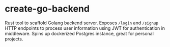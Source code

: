 # create-go-backend
Rust tool to scaffold Golang backend server. Exposes `/login` and `/signup` HTTP endpoints to process user information using JWT for authentication in middleware. Spins up dockerized Postgres instance, great for personal projects.   